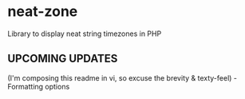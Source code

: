 # neat-zone
Library to display neat string timezones in PHP

UPCOMING UPDATES
-----------------
(I'm composing this readme in vi, so excuse the brevity & texty-feel)
-Formatting options


